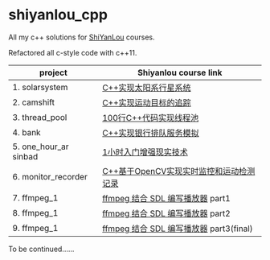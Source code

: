 # shiyanlou_cpp

All my c++ solutions for [ShiYanLou](https://www.shiyanlou.com/) courses.

Refactored all c-style code with c++11.

|project                 | Shiyanlou course link                                                               |
|---------------------------------------------------------------------|----------------------------------------|
| 1. solarsystem                         | [C++实现太阳系行星系统](https//www.shiyanlou.com/courses/558)       |
| 2. camshift                            | [C++实现运动目标的追踪](https//www.shiyanlou.com/courses/560)       |
| 3. thread_pool                        | [100行C++代码实现线程池](https//www.shiyanlou.com/courses/565)       |
| 4. bank                              | [C++实现银行排队服务模拟](https//www.shiyanlou.com/courses/557)       |
| 5. one_hour_ar sinbad                  | [1小时入门增强现实技术](https//www.shiyanlou.com/courses/545)       |
| 6. monitor_recorder                | [C++基于OpenCV实现实时监控和运动检测记录](https//www.shiyanlou.com/courses/671)   |
| 7. ffmpeg_1                        | [ffmpeg 结合 SDL 编写播放器](https//www.shiyanlou.com/courses/682) part1 |
| 8. ffmpeg_1                        | [ffmpeg 结合 SDL 编写播放器](https//www.shiyanlou.com/courses/682) part2 |
| 9. ffmpeg_1                        | [ffmpeg 结合 SDL 编写播放器](https//www.shiyanlou.com/courses/682) part3(final) |

To be continued......
